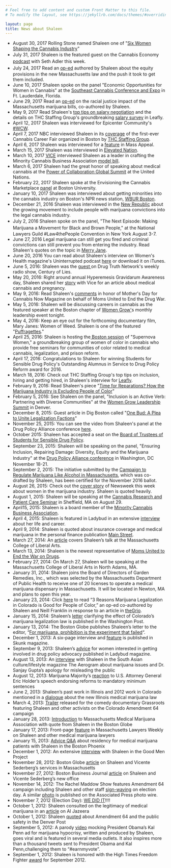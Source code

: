```yaml
---
# Feel free to add content and custom Front Matter to this file.
# To modify the layout, see https://jekyllrb.com/docs/themes/#overriding-theme-defaults

layout: page
title: News about Shaleen
---
```

<ul>
<li>August 30, 2017 Rolling Stone named Shaleen one of "<a href="http://www.rollingstone.com/culture/lists/weed-warriors-women-shaping-pot-industry-w500508/shaleen-title-w500510">Six Women Shaping the Cannabis Industry</a>"</li>
<li><span style="line-height: 1.5em;">July 31, 2017 Shaleen is the featured guest on the Cannabis Economy <a href="https://twitter.com/canneconomy/status/892083767241830401">podcast</a> with Seth Adler this week.</span></li>
<li><span style="line-height: 1.5em;">July 24, 2017 Read an <a href="https://www.leafly.com/news/politics/activists-turned-bad-massachusetts-bill-great-law">op-ed</a> authored by Shaleen about the equity provisions in the new Massachusetts law and the push it took to get them included.</span></li>
<li>June 10, 2017 Shaleen spoke on the panel "Economic Opportunities for Women in Cannabis" at the <a href="https://seccexpo.com/">Southeast Cannabis Conference and Expo</a> in Ft. Lauderdale, Florida. </li>
<li>June 29, 2017 Read an <a href="https://commonwealthmagazine.org/politics/marijuana-law-must-address-race-impact-of-war-on-drugs/">op-ed</a> on the racial justice impact of the Massachusetts marijuana bills, co-authored by Shaleen. </li>
<li>May 9, 2017 Read Shaleen's <a href="https://www.leafly.com/news/industry/negotiate-better-salary-take-job">top tips on salary negotiation</a> and the details on THC Staffing Group's groundbreaking <a href="http://www.thcstaffinggroup.com/salary">salary survey</a> in Leafly.</li>
<li>April 12, 2017 Shaleen was interviewed for Epicenter Community's <a href="https://medium.com/epicenter-community/wcw-shaleen-title-5582246a09f3">#WCW</a>.</li>
<li>April 7, 2017 NBC interviewed Shaleen in its <a href="http://www.nbcboston.com/on-air/as-seen-on/WEB-Audrey-Cannabis-Career-Fair_NECN-418589873.html">coverage</a> of the first-ever Cannabis Career Fair organized in Boston by <a href="thcstaffinggroup.com">THC Staffing Group</a>.</li>
<li>April 6, 2017 Shaleen was interviewed for a <a href="https://massappeal.com/hey-youre-cool-shaleen/">feature</a> in Mass Appeal.</li>
<li>March 15, 2017 Shaleen was interviewed in <a href="http://elevatednation.com/minority-cannabis-business-association-offers-model-legalization-bill/">Elevated Nation</a>.</li>
<li>March 10, 2017 <a href="https://news.vice.com/story/heres-the-plan-to-make-legal-weed-lucrative-for-more-than-just-white-people">VICE</a> interviewed Shaleen as a leader in crafting the Minority Cannabis Business Association <a href="minoritycannabis.org/model-bill.html">model bill</a>.</li>
<li>March 6, 2017 Shaleen had the great honor of speaking about medical cannabis at the <a href="http://www.impactleadership21.com/power-of-collaboration.html">Power of Collaboration Global Summit</a> at the United Nations.</li>
<li>February 22, 2017 Shaleen spoke at the Envisioning the Cannabis Marketplace <a href="https://www.eventbrite.com/e/panel-discussion-beyond-stigma-envisioning-the-cannabis-marketplace-registration-31890315793?aff=erellivmlt">panel</a> at Boston University.</li>
<li>January 10, 2017 Shaleen was interviewed about getting minorities into the cannabis industry on Boston's NPR news station, <a href="http://www.wbur.org/radioboston/2017/01/10/minority-entrepreneurs-marijuana">WBUR Boston</a>.</li>
<li>December 21, 2016 Shaleen was interviewed in the <a href="https://newrepublic.com/article/139443/growing-movement-marijuana-amnesty">New Republic</a> about the growing movement to include people with marijuana convictions into the legal cannabis industry.</li>
<li><span style="line-height: 1.5em;">July 2, 2016 Shaleen spoke on the panel, "The Next Episode: Making Marijuana a Movement for <span class="il">Black</span> and <span class="il">Brown</span> People," at the National Lawyers Guild #Law4thePeople Convention in New York August 3-7.</span></li>
<li>June 27, 2016 Legal marijuana can still get you fired and criminal convictions can still prevent you from entering the industry. Read Shaleen's quotes on the topic in <a href="https://www.merryjane.com/news/legal-weed-can-still-get-you-fired">Merry Jane</a>.</li>
<li>June 20, 2016 You can read about Shaleen's interview on Women's Health magazine's Uninterrupted podcast <a href="http://www.womenshealthmag.com/life/uninterrupted-shaleen-title">here</a> or download it on iTunes. </li>
<li>June 5, 2016: Shaleen was the <a href="http://www.drugtruth.net/cms/node/5852">guest </a>on Drug Truth Network's weekly radio show, Century of Lies.</li>
<li>May 20, 2016: Right around annual Hyperemesis Gravidarum Awareness day, Shaleen shared her <a href="http://motherboard.vice.com/read/marijuana-pregnant-women-torri-metz">story</a> with Vice for an article about medical cannabis and pregnancy.</li>
<li>May 9, 2016: Read Shaleen's <a href="http://cannabisnowmagazine.com/current-events/moms-uniting-end-war-drugs">comments</a> in honor of Mother's Day for Cannabis Now Magazine on behalf of Moms United to End the Drug War.</li>
<li>May 5, 2016: Shaleen will be discussing careers in cannabis as the featured speaker at the Boston chapter of <a href="womengrow.com">Women Grow'</a>s monthly leadership event tonight. </li>
<li>May 4, 2016: Keep an eye out for the forthcoming documentary film, Mary Janes: Women of Weed. Shaleen is one of the featured "<a href="http://maryjanesfilm.com/shaleen-title-co-founder-of-thc-staffing-group/">Puffragettes</a>."</li>
<li>April 25, 2016: Shaleen is hosting the<a href="https://www.eventbrite.com/e/shades-of-green-the-national-state-of-cannabis-for-people-of-color-tickets-24334800042"> Boston session</a> of "Supernova Women," a groundbreaking group of women of color in cannabis who provide free seminars for communities of color related to medical cannabis, legalization, and prison reform.</li>
<li>April 17, 2016: Congratulations to Shaleen for winning Students for Sensible Drug Policy's Outstanding Alumnus in Service to Drug Policy Reform award for 2016.</li>
<li>March 18, 2016: Check out THC Staffing Group's top tips on inclusion, hiring and getting hired, in Shaleen's interview for <a href="https://www.leafly.com/news/industry/a-top-cannabis-recruiter-on-hiring-and-getting-hired-in-the-canna">Leafly</a>.</li>
<li>February 9, 2016: Read Shaleen's piece "<a href="Time for Reparations? How the Marijuana Industry Is Excluding People of Color">Time for Reparations? How the Marijuana Industry is Excluding People of Color</a>"</li>
<li>February 5, 2016: See Shaleen on the panel, "Inclusion is an Active Verb: Partnering with Diverse Communities" at the <a href="http://womengrow.com/2016-women-grow-conference/">Women Grow Leadership Summit</a> in Denver.</li>
<li>December 8, 2015: Guest article in Dig Boston called "<a href="https://digboston.com/one-bud-a-plea-to-unite-legalization-factions/">One Bud: A Plea to Unite Legalization Factions</a>"</li>
<li>November 25, 2015: You can see the video from Shaleen's panel at the Drug Policy Alliance conference <a href="https://www.youtube.com/watch?v=Ek-WMrjv0Qk&amp;feature=youtu.be">here</a>.</li>
<li>October 2015: Shaleen has accepted a seat on the <a href="http://ssdp.org/about/board/">Board of Trustees of Students for Sensible Drug Policy</a>. </li>
<li><span style="line-height: 1.5em;">September 23, 2015: Shaleen will be speaking on the panel, "</span><span style="line-height: 1.5em;">Ensuring Inclusion, Repairing Damage: Diversity, Equity and the Marijuana Industry" at the </span><a style="line-height: 1.5em;" href="http://www.reformconference.org/program/educational-program">Drug Policy Alliance conference</a><span style="line-height: 1.5em;"> in Washington, DC November 18-21.</span></li>
<li>September 2, 2015: The initiative submitted by the <a href="regulatemassachusetts.org">Campaign to Regulate Marijuana Like Alcohol in Massachusetts</a>, which was co-drafted by Shaleen, has been certified for the November 2016 ballot.</li>
<li>August 26, 2015: Check out the <a href="http://www.newsweek.com/2015/08/28/women-weed-how-legal-marijuana-could-be-first-billion-dollar-industry-not-364249.html?utm_source=Women+Grow+Newsletter&amp;utm_campaign=15e2fabc9a-Newsletter_8_25_20158_24_2015&amp;utm_medium=email&amp;utm_term=0_e632ba8fc8-15e2fabc9a-195552725&amp;mc_cid=15e2fabc9a&amp;mc_eid=ebd9915024">cover story</a> of Newsweek this week about women in the marijuana industry. Shaleen is quoted heavily.</li>
<li>August 1, 2015: Shaleen will be speaking at the <a href="http://www.eventbrite.com/e/cannabis-research-and-patient-care-seminar-tickets-16966239479">Cannabis Research and Patient Care Seminar</a> in Sheffield, MA on August 29.</li>
<li>April15, 2015: Shaleen is a board member of the <a href="http://minoritycannabis.org/">Minority Cannabis Business Association</a>.</li>
<li>April 4, 2015: Shaleen is featured in Ladybud in an extensive <a href="http://www.ladybud.com/2015/04/14/lady-business-shaleen-title-of-thc-staffing/">interview</a> about her life and career.</li>
<li>April 9, 2014: Shaleen is quoted about insurance coverage and medical marijuana in the personal finance publication <a href="http://www.mainstreet.com/article/moneyinvesting/insurance/what-obamacare-wont-change-no-coverage-medicinal-marijuana?page=2" target="_blank">Main Street</a>.</li>
<li>March 27, 2014: An <a href="http://www.theonlinebeacon.com/ssdp-presents-winning-war-drugs/" target="_blank">article</a> covers Shaleen’s talk at the Massachusetts College of Liberal Arts.</li>
<li>March 13, 2014: Shaleen is the newest representative of <a href="http://momsunited.net/" target="_blank">Moms United to End the War on Drugs</a>.</li>
<li>February 27, 2014: On March 27, Shaleen will be speaking at the Massachusetts College of Liberal Arts in North Adams, MA.</li>
<li>January 31, 2014: Shaleen joins the Board of Directors of Garden Remedies, Inc., which was selected by the Massachusetts Department of Public Health to receive one of 20 licenses to operate a medical marijuana dispensary in Massachusetts. It will be located in Newton, MA and plans to open this year. </li>
<li>January 23, 2014: Click <a href="http://www.huffingtonpost.com/neill-franklin/marijuana-legalization-race-racism-minorities_b_4651456.html" target="_blank">here</a> to read “3 Reasons Marijuana Legalization in Colorado is Good for People of Color,” an op-ed co-authored by Shaleen and Neill Franklin in response to an article in <a href="http://thegrio.com/" target="_blank">theGrio</a>.</li>
<li>January 15, 2014: Shaleen’s <a href="http://www.washingtonpost.com/opinions/smoking-out-the-meaning-in-colorados-marijuana-law/2014/01/15/9549a020-7d30-11e3-97d3-b9925ce2c57b_story.html" target="_blank">letter</a> clarifying the effect of Colorado’s marijuana legalization law is published in the Washington Post.</li>
<li>January 13, 2014: The Boston Globe publishes Shaleen’s letter to the editor, “<a href="http://www.bostonglobe.com/opinion/editorials/2014/01/13/for-marijuana-prohibition-experiment-that-failed/jI8D8njNpPbOfw5PzzniGK/story.html" target="_blank">For marijuana, prohibition is the experiment that failed</a>“.</li>
<li>December 1, 2013: A six-page interview and <a href="http://massmedicalmarijuana.com/assets/Skunk-article-final-version.pdf" target="_blank">feature</a> is published in Skunk magazine.</li>
<li>September 9, 2013: Shaleen’s <a href="http://www.ladybud.com/2013/09/09/lean-whichever-way-you-want-women-are-the-key-to-drug-policy-wins/" target="_blank">advice</a> for women interested in getting involved in drug policy advocacy published in Ladybud magazine.</li>
<li>August 13, 2013: An <a href="http://theaerogram.com/a-medical-marijuana-activist-shares-her-thoughts-on-sanjay-guptas-change-of-heart/" target="_blank">interview</a> with Shaleen in the South Asian culture/lifestyle magazine The Aerogram about marijuana issues and Dr. Sanjay Gupta’s apology for misleading the public</li>
<li>August 12, 2013: Marijuana Majority’s <a href="http://marijuana-majority.com.s133485.gridserver.com/reaction-to-attorney-general-eric-holders-drug-reform-proposals/" target="_blank">reaction</a> to U.S. Attorney General Eric Holder’s speech endorsing reforms to mandatory minimum sentences</li>
<li>June 2, 2013: Shaleen’s past work in Illinois and 2012 work in Colorado mentioned in a <a href="http://www.thecompassionchronicles.com/2013/06/02/dialoguing-with-danielle-schumacher-cannabising-politics-the-present-now-part-2-of-3/" target="_blank">dialogue</a> about the new Illinois medical marijuana law</li>
<li>March 4, 2013: <a href="http://vimeo.com/57079744" target="_blank">Trailer</a> released for the comedy documentary Grassroots featuring Shaleen and other activists on the Colorado Amendment 64 campaign</li>
<li>January 28, 2013: <a href="http://bostonherald.com/business/business_markets/2013/01/medical_marijuana_trade_group_formed_massachusetts" target="_blank">Introduction</a> to Massachusetts Medical Marijuana Association with quote from Shaleen in the Boston Globe</li>
<li>January 17, 2013: Front-page <a href="http://masslawyersweekly.com/2013/01/17/getting-into-the-weeds/" target="_blank">feature</a> in Massachusetts Lawyers Weekly on Shaleen and other medical marijuana lawyers</li>
<li>January 15, 2013: <a href="http://thephoenix.com/boston/news/150225-california-pot-rx-legal-in-ma/" target="_blank">Advice Q&amp;A</a> about residency for medical marijuana patients with Shaleen in the Boston Phoenix</li>
<li>December 1, 2012: An extensive <a href="http://goodmenproject.com/featured-content/are-you-in-the-marijuana-majority/" target="_blank">interview</a> with Shaleen in the Good Men Project</li>
<li>November 28, 2012: Boston Globe <a href="http://www.boston.com/businessupdates/2012/11/27/lawyers-offer-lessons-how-open-medical-marijuana-dispensary-massachusetts/GsVtVdM0fQcQ8L0tbmXnSN/story.html" target="_blank">article</a> on Shaleen and Vicente Sederberg’s services in Massachusetts</li>
<li>November 27, 2012: Boston Business Journal <a href="http://www.bizjournals.com/boston/news/2012/11/27/law-firm-opens-boston-office-to-handle.html" target="_blank">article</a> on Shaleen and Vicente Sederberg’s new office</li>
<li>November 14, 2012: The Rachel Maddow Show features Amendment 64 campaign including Shaleen and other staff <a href="https://fbcdn-sphotos-h-a.akamaihd.net/hphotos-ak-prn1/536565_10102034095388350_1320581475_n.jpg" target="_blank">sign-waving</a> on election day. A similar <a href="https://sphotos-a.xx.fbcdn.net/hphotos-frc3/p480x480/405131_10100416990305024_76330962_n.jpg" target="_blank">photo</a> is published on the Associated Press photo wire.</li>
<li>November 7, 2012 (Election Day): <a href="http://www.regulatemarijuana.org/news/colorado-makes-history-64-wins" target="_blank">WE DID IT</a>!!!!</li>
<li>October 1, 2012: Shaleen consulted on the legitimacy of medical marijuana in an <a href="http://www.aljazeera.com/indepth/opinion/2012/09/2012930132459654172.html?fb_action_ids=10101925936848930&amp;fb_action_types=og.recommends&amp;fb_source=aggregation&amp;fb_aggregation_id=288381481237582" target="_blank">article</a> on Al Jazeera</li>
<li>October 1, 2012: Shaleen <a href="http://www.denverpost.com/recommended/ci_21668627">quoted</a> about Amendment 64 and the public safety in the Denver Post</li>
<li>September 5, 2012: A parody <a href="http://www.huffingtonpost.com/2012/09/05/kal-penn-obama-ad-parody_n_1858707.html">video</a> mocking President Obama’s Kal Penn ad for marijuana hypocrisy, written and produced by Shaleen, goes viral and is featured in several media outlets. It also inspires more than a thousand tweets sent to President Obama and Kal Penn,challenging them to “#earnmyvote”.</li>
<li>September 1, 2012: Shaleen is honored with the High Times Freedom Fighter <a href="https://sphotos-a.xx.fbcdn.net/hphotos-ash4/p480x480/482144_10101740923741680_1881303597_n.jpg">award</a> for September 2012.</li>
</ul>